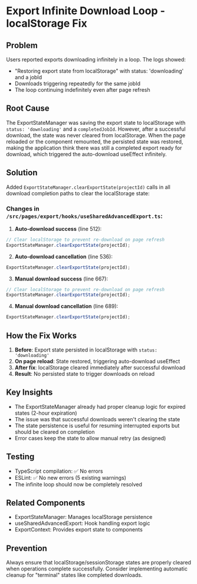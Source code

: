 # Export Infinite Download Loop - localStorage Fix

## Problem
Users reported exports downloading infinitely in a loop. The logs showed:
- "Restoring export state from localStorage" with status: 'downloading' and a jobId
- Downloads triggering repeatedly for the same jobId
- The loop continuing indefinitely even after page refresh

## Root Cause
The ExportStateManager was saving the export state to localStorage with `status: 'downloading'` and a `completedJobId`. However, after a successful download, the state was never cleared from localStorage. When the page reloaded or the component remounted, the persisted state was restored, making the application think there was still a completed export ready for download, which triggered the auto-download useEffect infinitely.

## Solution
Added `ExportStateManager.clearExportState(projectId)` calls in all download completion paths to clear the localStorage state:

### Changes in `/src/pages/export/hooks/useSharedAdvancedExport.ts`:

1. **Auto-download success** (line 512):
```typescript
// Clear localStorage to prevent re-download on page refresh
ExportStateManager.clearExportState(projectId);
```

2. **Auto-download cancellation** (line 536):
```typescript
ExportStateManager.clearExportState(projectId);
```

3. **Manual download success** (line 667):
```typescript
// Clear localStorage to prevent re-download on page refresh
ExportStateManager.clearExportState(projectId);
```

4. **Manual download cancellation** (line 689):
```typescript
ExportStateManager.clearExportState(projectId);
```

## How the Fix Works

1. **Before**: Export state persisted in localStorage with `status: 'downloading'`
2. **On page reload**: State restored, triggering auto-download useEffect
3. **After fix**: localStorage cleared immediately after successful download
4. **Result**: No persisted state to trigger downloads on reload

## Key Insights

- The ExportStateManager already had proper cleanup logic for expired states (2-hour expiration)
- The issue was that successful downloads weren't clearing the state
- The state persistence is useful for resuming interrupted exports but should be cleared on completion
- Error cases keep the state to allow manual retry (as designed)

## Testing
- TypeScript compilation: ✅ No errors
- ESLint: ✅ No new errors (5 existing warnings)
- The infinite loop should now be completely resolved

## Related Components
- ExportStateManager: Manages localStorage persistence
- useSharedAdvancedExport: Hook handling export logic
- ExportContext: Provides export state to components

## Prevention
Always ensure that localStorage/sessionStorage states are properly cleared when operations complete successfully. Consider implementing automatic cleanup for "terminal" states like completed downloads.